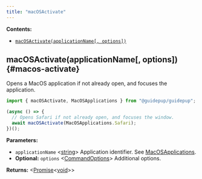 ```yaml
---
title: "macOSActivate"
---
```


**Contents:**

- [`macOSActivate(applicationName[, options])`](./class-macos-activate#macos-activate)

## macOSActivate(applicationName[, options]) {#macos-activate}

Opens a MacOS application if not already open, and focuses the application.

```ts
import { macOSActivate, MacOSApplications } from "@guidepup/guidepup";

(async () => {
  // Opens Safari if not already open, and focuses the window.
  await macOSActivate(MacOSApplications.Safari);
})();
```

**Parameters:**

- `applicationName` &#60;[string]&#62; Application identifier. See [MacOSApplications].
- **Optional:** `options` &#60;[CommandOptions]&#62; Additional options.

**Returns:** &#60;[Promise]<[void]>&#62;

[commandoptions]: ./class-command-options "CommandOptions"
[macosapplications]: ./class-macos-applications "MacOSApplications"
[promise]: https://developer.mozilla.org/en-US/docs/Web/JavaScript/Reference/Global_Objects/Promise "Promise"
[string]: https://developer.mozilla.org/en-US/docs/Web/JavaScript/Reference/Global_Objects/String "string"
[void]: https://developer.mozilla.org/en-US/docs/Web/JavaScript/Reference/Global_Objects/undefined "void"
